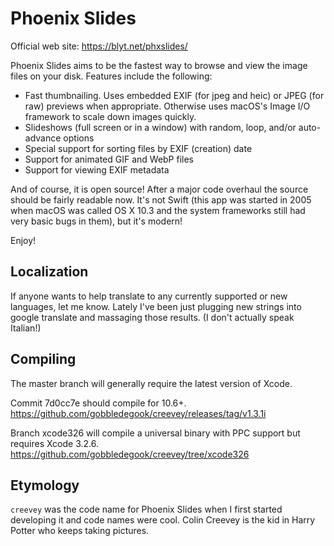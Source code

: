 # Phoenix Slides

Official web site: <https://blyt.net/phxslides/>

Phoenix Slides aims to be the fastest way to browse and view the image files
on your disk. Features include the following:

- Fast thumbnailing. Uses embedded EXIF (for jpeg and heic) or JPEG (for raw) previews when appropriate. Otherwise uses macOS's Image I/O framework to scale down images quickly.
- Slideshows (full screen or in a window) with random, loop, and/or auto-advance options
- Special support for sorting files by EXIF (creation) date
- Support for animated GIF and WebP files
- Support for viewing EXIF metadata

And of course, it is open source! After a major code overhaul the source should be
fairly readable now. It's not Swift (this app was started in 2005 when macOS was
called OS X 10.3 and the system frameworks still had very basic bugs in them),
but it's modern!

Enjoy!

## Localization

If anyone wants to help translate to any currently supported or new languages,
let me know. Lately I've been just plugging new strings into google translate
and massaging those results. (I don't actually speak Italian!)

## Compiling

The master branch will generally require the latest version of Xcode.

Commit 7d0cc7e should compile for 10.6+. https://github.com/gobbledegook/creevey/releases/tag/v1.3.1i

Branch xcode326 will compile a universal binary with PPC support but requires Xcode 3.2.6. https://github.com/gobbledegook/creevey/tree/xcode326

## Etymology

`creevey` was the code name for Phoenix Slides when I first started developing it
and code names were cool.
Colin Creevey is the kid in Harry Potter who keeps taking pictures.
